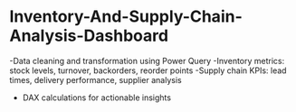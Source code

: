 # Inventory-And-Supply-Chain-Analysis-Dashboard
-Data cleaning and transformation using Power Query 
-Inventory metrics: stock levels, turnover, backorders, reorder points 
-Supply chain KPIs: lead times, delivery performance, supplier analysis 
- DAX calculations for actionable insights
